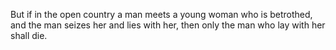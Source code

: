But if in the open country a man meets a young woman who is betrothed, and the man seizes her and lies with her, then only the man who lay with her shall die.
